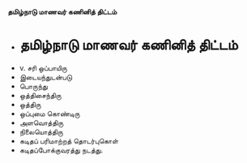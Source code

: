 **தமிழ்நாடு மாணவர் கணினித் திட்டம்**
- # தமிழ்நாடு மாணவர் கணினித் திட்டம்
- v. சரி ஒப்பாயிரு
- இடையந்துடன்படு
- பொருந்து
- ஒத்திசைந்திரு
- ஒத்திரு
- ஒப்புமை கொண்டிரு
- அளவொத்திரு
- நிலையொத்திரு
- கடிதப் பரிமாற்றத் தொடர்புகொள்
- கடிதப்போக்குவரத்து நடத்து.

